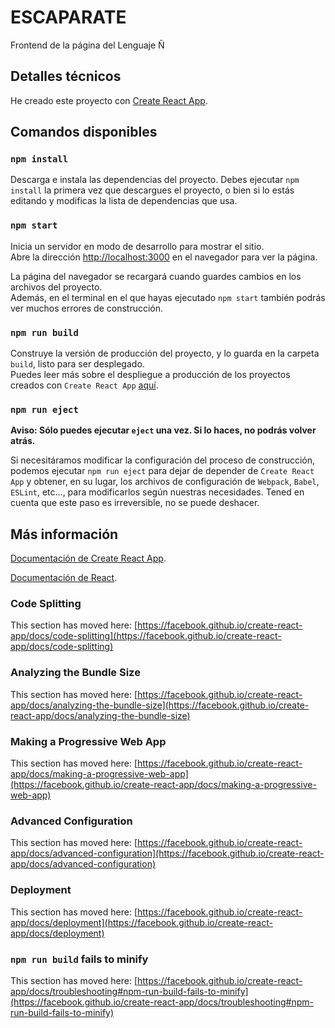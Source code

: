 # ESCAPARATE

Frontend de la página del Lenguaje Ñ

## Detalles técnicos

He creado este proyecto con [Create React App](https://github.com/facebook/create-react-app).

## Comandos disponibles

### `npm install`

Descarga e instala las dependencias del proyecto. Debes ejecutar `npm install` la primera vez que descargues el proyecto, o bien si lo estás editando y modificas la lista de dependencias que usa.

### `npm start`

Inicia un servidor en modo de desarrollo para mostrar el sitio.\
Abre la dirección [http://localhost:3000](http://localhost:3000) en el navegador para ver la página.

La página del navegador se recargará cuando guardes cambios en los archivos del proyecto.\
Además, en el terminal en el que hayas ejecutado `npm start` también podrás ver muchos errores de construcción.

### `npm run build`

Construye la versión de producción del proyecto, y lo guarda en la carpeta `build`, listo para ser desplegado.\
Puedes leer más sobre el despliegue a producción de los proyectos creados con `Create React App` [aquí](https://facebook.github.io/create-react-app/docs/deployment).

### `npm run eject`

**Aviso: Sólo puedes ejecutar `eject` una vez. Si lo haces, no podrás volver atrás.**

Si necesitáramos modificar la configuración del proceso de construcción, podemos ejecutar `npm run eject` para dejar de depender de `Create React App` y obtener, en su lugar, los archivos de configuración de `Webpack`, `Babel`, `ESLint`, etc..., para modificarlos según nuestras necesidades.
Tened en cuenta que este paso es irreversible, no se puede deshacer.

## Más información

[Documentación de Create React App](https://facebook.github.io/create-react-app/docs/getting-started).

[Documentación de React](https://reactjs.org/).

### Code Splitting

This section has moved here: [https://facebook.github.io/create-react-app/docs/code-splitting](https://facebook.github.io/create-react-app/docs/code-splitting)

### Analyzing the Bundle Size

This section has moved here: [https://facebook.github.io/create-react-app/docs/analyzing-the-bundle-size](https://facebook.github.io/create-react-app/docs/analyzing-the-bundle-size)

### Making a Progressive Web App

This section has moved here: [https://facebook.github.io/create-react-app/docs/making-a-progressive-web-app](https://facebook.github.io/create-react-app/docs/making-a-progressive-web-app)

### Advanced Configuration

This section has moved here: [https://facebook.github.io/create-react-app/docs/advanced-configuration](https://facebook.github.io/create-react-app/docs/advanced-configuration)

### Deployment

This section has moved here: [https://facebook.github.io/create-react-app/docs/deployment](https://facebook.github.io/create-react-app/docs/deployment)

### `npm run build` fails to minify

This section has moved here: [https://facebook.github.io/create-react-app/docs/troubleshooting#npm-run-build-fails-to-minify](https://facebook.github.io/create-react-app/docs/troubleshooting#npm-run-build-fails-to-minify)
